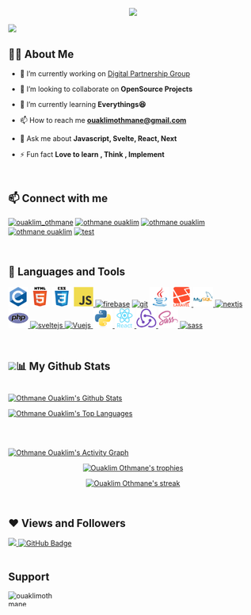 <a href="#">
<p align="center">
<img width="50%" height="auto" src="https://i.imgur.com/ymDRCLP.png" height="175px"/></a>
</p>
<img src="https://readme-typing-svg.herokuapp.com?font=Indie+Flower&color=242F9B&size=40&center=true&vCenter=true&width=900&height=70&lines=Hi%2C+I'm+Othmane+Ouaklim;A+passionate+competitive+programmer;Web+Developer;Where+there+is+Code%2C+There+is+Life;I+believe%2C+It's+never+over+till+it's+over." />

## 🙋‍♂️ About Me

- 🔭 I’m currently working on [Digital Partnership Group](https://digital-partnership.com/ "Digital Partnership Group")

- 👯 I’m looking to collaborate on **OpenSource Projects**

- 🌱 I’m currently learning **Everythings😆**

- 📫 How to reach me **ouaklimothmane@gmail.com**

- 💬 Ask me about **Javascript, Svelte, React, Next**

- ⚡ Fun fact **Love to learn , Think , Implement**

<br/>

## 📫 Connect with me
<p align="left">
<a href="https://twitter.com/ouaklim_othmane" target="blank"><img align="center" src="https://raw.githubusercontent.com/rahuldkjain/github-profile-readme-generator/master/src/images/icons/Social/twitter.svg" alt="ouaklim_othmane" height="30" width="40" /></a>
<a href="https://www.linkedin.com/in/othmane-ouaklim/" target="blank"><img align="center" src="https://raw.githubusercontent.com/rahuldkjain/github-profile-readme-generator/master/src/images/icons/Social/linked-in-alt.svg" alt="othmane ouaklim" height="30" width="40" /></a>
<a href="https://www.facebook.com/ouaklimothmane/" target="blank"><img align="center" src="https://raw.githubusercontent.com/rahuldkjain/github-profile-readme-generator/master/src/images/icons/Social/facebook.svg" alt="othmane ouaklim" height="30" width="40" /></a>
<a href="https://www.instagram.com/othmane_ouaklim/" target="blank"><img align="center" src="https://raw.githubusercontent.com/rahuldkjain/github-profile-readme-generator/master/src/images/icons/Social/instagram.svg" alt="othmane ouaklim" height="30" width="40" /></a>
<a href="https://stackoverflow.com/users/14342311/othmane-ouaklim" target="blank"><img align="center" src="https://raw.githubusercontent.com/rahuldkjain/github-profile-readme-generator/master/src/images/icons/Social/stack-overflow.svg" alt="test" height="30" width="40" /></a>
</p>

<br/>


## 🚀 Languages and Tools

<p align="left"> 
   <p align="left">
  <a href="https://www.cprogramming.com/" target="_blank" rel="noreferrer"><img src="https://raw.githubusercontent.com/devicons/devicon/master/icons/c/c-original.svg" alt="c" width="40" height="40"/></a>  <a href="https://www.w3.org/html/" target="_blank" rel="noreferrer"> <img src="https://raw.githubusercontent.com/devicons/devicon/master/icons/html5/html5-original-wordmark.svg" alt="html5" width="40" height="40"/></a> <a href="https://www.w3schools.com/css/" target="_blank" rel="noreferrer"><img src="https://raw.githubusercontent.com/devicons/devicon/master/icons/css3/css3-original-wordmark.svg" alt="css3" width="40" height="40"/></a>    <a href="https://developer.mozilla.org/en-US/docs/Web/JavaScript" target="_blank" rel="noreferrer"> <img src="https://raw.githubusercontent.com/devicons/devicon/master/icons/javascript/javascript-original.svg" alt="javascript" width="40" height="40"/> </a><a href="https://firebase.google.com/" target="_blank" rel="noreferrer"><img src="https://www.vectorlogo.zone/logos/firebase/firebase-icon.svg" alt="firebase" width="40" height="40"/></a> <a href="https://git-scm.com/" target="_blank" rel="noreferrer"><img src="https://www.vectorlogo.zone/logos/git-scm/git-scm-icon.svg" alt="git" width="40" height="40"/></a> <a href="https://www.java.com" target="_blank" rel="noreferrer"> <img src="https://raw.githubusercontent.com/devicons/devicon/master/icons/java/java-original.svg" alt="java" width="40" height="40"/></a> <a href="https://laravel.com/" target="_blank" rel="noreferrer"> <img src="https://raw.githubusercontent.com/devicons/devicon/master/icons/laravel/laravel-plain-wordmark.svg" alt="laravel" width="40" height="40"/> </a> <a href="https://www.mysql.com/" target="_blank" rel="noreferrer"> <img src="https://raw.githubusercontent.com/devicons/devicon/master/icons/mysql/mysql-original-wordmark.svg" alt="mysql" width="40" height="40"/> </a> <a href="https://nextjs.org/" target="_blank" rel="noreferrer"> <img src="https://cdn.worldvectorlogo.com/logos/nextjs-2.svg" alt="nextjs" width="40" height="40"/> </a> <a href="https://www.php.net" target="_blank" rel="noreferrer"> <img src="https://raw.githubusercontent.com/devicons/devicon/master/icons/php/php-original.svg" alt="php" width="40" height="40"/> </a> <a href="https://svelte.dev/" target="_blank" rel="noreferrer"> <img src="https://upload.wikimedia.org/wikipedia/commons/thumb/1/1b/Svelte_Logo.svg/498px-Svelte_Logo.svg.png?20191219133350" alt="sveltejs" width="40" height="40"/> </a>
     <a href="https://vuejs.org/" target="_blank" rel="noreferrer"> <img src="https://w7.pngwing.com/pngs/854/555/png-transparent-vue-js-hd-logo-thumbnail.png" alt="Vuejs" width="40" height="40"/> </a>
      <a href="https://www.python.org" target="_blank" rel="noreferrer"> <img src="https://raw.githubusercontent.com/devicons/devicon/master/icons/python/python-original.svg" alt="python" width="40" height="40"/> </a> <a href="https://reactjs.org/" target="_blank" rel="noreferrer"> <img src="https://raw.githubusercontent.com/devicons/devicon/master/icons/react/react-original-wordmark.svg" alt="react" width="40" height="40"/> </a> <a href="https://redux.js.org" target="_blank" rel="noreferrer"> <img src="https://raw.githubusercontent.com/devicons/devicon/master/icons/redux/redux-original.svg" alt="redux" width="40" height="40"/> </a> <a href="https://sass-lang.com" target="_blank" rel="noreferrer"> <img src="https://raw.githubusercontent.com/devicons/devicon/master/icons/sass/sass-original.svg" alt="sass" width="40" height="40"/> </a> <a href="https://graphql.org/" target="_blank" rel="noreferrer"> <img src="https://upload.wikimedia.org/wikipedia/commons/1/17/GraphQL_Logo.svg" alt="sass" width="40" height="40"/> </a>  </p> </a>
</p>

<br/>


## <img src="https://media.giphy.com/media/iY8CRBdQXODJSCERIr/giphy.gif" width="3px">📊 My Github Stats

  <br/>
    <a href="https://github.com/OuaklimOthmane/github-readme-stats"><img alt="Othmane Ouaklim's Github Stats" src="https://github-readme-stats.vercel.app/api?username=OuaklimOthmane&show_icons=true&count_private=true&theme=react&hide_border=true&bg_color=0D1117" /></a>
    <br/>
    
  <a href="https://github.com/OuaklimOthmane/github-readme-stats"><img alt="Othmane Ouaklim's Top Languages" src="https://github-readme-stats.vercel.app/api/top-langs/?username=OuaklimOthmane&langs_count=8&count_private=true&layout=compact&theme=react&hide_border=true&bg_color=0D1117" /></a>
  

<br/>
<br/>

<a href="https://github.com/OuaklimOthmane/github-readme-activity-graph"><img alt="Othmane Ouaklim's Activity Graph" src="https://activity-graph.herokuapp.com/graph?username=OuaklimOthmane&bg_color=0D1117&color=5BCDEC&line=5BCDEC&point=FFFFFF&hide_border=true" /></a>

<p align="center">
    <a href="https://github.com/OuaklimOthmane/github-readme-stats">
        <img title="My github trophies 🔥" alt="Ouaklim Othmane's trophies" src="https://github-profile-trophy.vercel.app/?username=OuaklimOthmane&theme=discord&no-frame=true&no-bg=true" />
    </a>
</p>

<p align="center">
    <a href="https://github.com/OuaklimOthmane/github-readme-streak-stats">
        <img title="🔥 Get streak stats for your profile at git.io/streak-stats" alt="Ouaklim Othmane's streak" src="https://github-readme-streak-stats.herokuapp.com/?user=OuaklimOthmane&theme=black-ice&hide_border=true&stroke=0000&background=060A0CD0"/>
    </a>
</p>

<br/>


## ❤ Views and Followers
<a href="https://github.com/Meghna-DAS/github-profile-views-counter">
    <img src="https://komarev.com/ghpvc/?username=OuaklimOthmane">
</a>
<a href="https://github.com/OuaklimOthmane?tab=followers"><img src="https://img.shields.io/github/followers/OuaklimOthmane?label=Followers&style=social" alt="GitHub Badge"></a>

<br/>
<br/>

## Support
<p><a href="https://www.buymeacoffee.com/ouaklimothmane"> <img align="left" src="https://cdn.ko-fi.com/cdn/kofi3.png?v=3" height="30" width="100" alt="ouaklimothmane" /></a></p>

